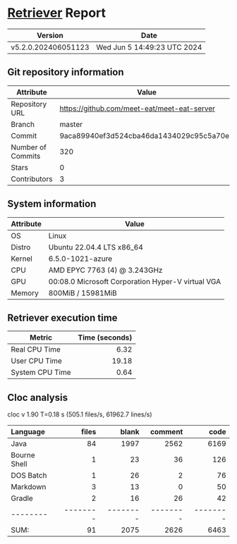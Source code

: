 # [Retriever](https://github.com/PalladioSimulator/Palladio-ReverseEngineering-Retriever) Report
| Version | Date |
| ------- | ---- |
| v5.2.0.202406051123 | Wed Jun  5 14:49:23 UTC 2024 |

## Git repository information
|      Attribute    | Value |
| ----------------- | ----- |
| Repository URL    | https://github.com/meet-eat/meet-eat-server |
| Branch            | master |
| Commit            | 9aca89940ef3d524cba46da1434029c95c5a70e3 |
| Number of Commits | 320 |
| Stars             | 0 |
| Contributors      | 3 |


## System information
| Attribute | Value |
| --------- | ----- |
| OS | Linux  |
| Distro | Ubuntu 22.04.4 LTS x86_64  |
| Kernel | 6.5.0-1021-azure  |
| CPU | AMD EPYC 7763 (4) @ 3.243GHz  |
| GPU | 00:08.0 Microsoft Corporation Hyper-V virtual VGA  |
| Memory | 800MiB / 15981MiB  |

## Retriever execution time
| Metric | Time (seconds) |
| --- | ---: |
| Real CPU Time | 6.32 |
| User CPU Time | 19.18 |
| System CPU Time | 0.64 |
<!--
Explainations:
- __Real CPU Time__: actual time the command has run (can be less than total time spent in user and system mode for multi-threaded processes)
- __User CPU Time__: time the command has spent running in user mode
- __System CPU Time__: time the command has spent running in system or kernel mode
-->

## Cloc analysis
cloc v 1.90  T=0.18 s (505.1 files/s, 61962.7 lines/s)

Language|files|blank|comment|code
:-------|-------:|-------:|-------:|-------:
Java|84|1997|2562|6169
Bourne Shell|1|23|36|126
DOS Batch|1|26|2|76
Markdown|3|13|0|50
Gradle|2|16|26|42
--------|--------|--------|--------|--------
SUM:|91|2075|2626|6463
